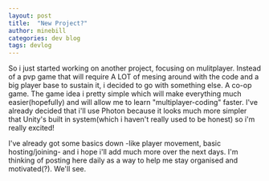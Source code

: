 ```yaml
---
layout: post
title:  "New Project?"
author: minebill
categories: dev blog
tags: devlog
---
```


So i just started working on another project, focusing on mulitplayer. Instead of a pvp game that will require A LOT of mesing around with the code and a big player base to sustain it, i decided to go with something else. A co-op game. The game idea i pretty simple which will make everything much easier(hopefully) and will allow me to learn "multiplayer-coding" faster. I've already decided that i'll use Photon because it looks much more simpler that Unity's built in system(which i haven't really used to be honest) so i'm really excited!

I've already got some basics down -like player movement, basic hosting/joining- and i hope i'll add much more over the next days. I'm thinking of posting 
here daily as a way to help me stay organised and motivated(?). We'll see.
